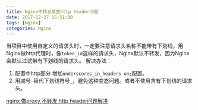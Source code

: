 ```yaml
---
title: Nginx不转发某些http header问题
date: 2017-12-27 15:51:00
tags: [Nginx]
categories: Nginx
---
```

当项目中使用自定义的请求头时，一定要注意请求头名称不能带有下划线，用Nginx做http代理时，像`token_id`这样的请求头，Nginx默认不转发，因为Nginx会默认过滤带有下划线的请求头。
解决办法：
1. 配置中http部分 增加`underscores_in_headers on;`配置。
2. 用减号`-`替代下划线符号`_`，避免这种变态问题。或者不使用含有下划线的请求头。

[nginx 做proxy 不转发 http header问题解决](http://blog.csdn.net/wx_mdq/article/details/10466891)